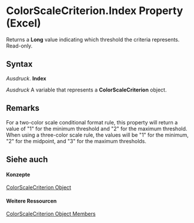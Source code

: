 
# ColorScaleCriterion.Index Property (Excel)

Returns a  **Long** value indicating which threshold the criteria represents. Read-only.


## Syntax

 _Ausdruck_. **Index**

 _Ausdruck_ A variable that represents a **ColorScaleCriterion** object.


## Remarks

For a two-color scale conditional format rule, this property will return a value of "1" for the minimum threshold and "2" for the maximum threshold. When using a three-color scale rule, the values will be "1" for the minimum, "2" for the midpoint, and "3" for the maximum thresholds.


## Siehe auch


#### Konzepte


[ColorScaleCriterion Object](8b7ffd61-b843-3995-d872-e07d35adfedc.md)
#### Weitere Ressourcen


[ColorScaleCriterion Object Members](http://msdn.microsoft.com/library/5bf6725a-98a8-99cf-42d2-0808e9a74421%28Office.15%29.aspx)